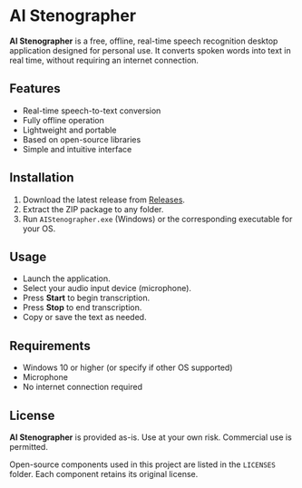 # AI Stenographer

**AI Stenographer** is a free, offline, real-time speech recognition desktop application designed for personal use. It converts spoken words into text in real time, without requiring an internet connection.

## Features

- Real-time speech-to-text conversion
- Fully offline operation
- Lightweight and portable
- Based on open-source libraries
- Simple and intuitive interface

## Installation

1. Download the latest release from [Releases](https://github.com/yourusername/ai-stenographer/releases).
2. Extract the ZIP package to any folder.
3. Run `AIStenographer.exe` (Windows) or the corresponding executable for your OS.

## Usage

- Launch the application.
- Select your audio input device (microphone).
- Press **Start** to begin transcription.
- Press **Stop** to end transcription.
- Copy or save the text as needed.

## Requirements

- Windows 10 or higher (or specify if other OS supported)
- Microphone
- No internet connection required

## License

**AI Stenographer** is provided as-is. Use at your own risk. Commercial use is permitted.  

Open-source components used in this project are listed in the `LICENSES` folder. Each component retains its original license.
